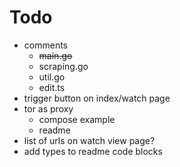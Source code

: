 # Todo
- comments
    - ~~main.go~~
    - scraping.go
    - util.go
    - edit.ts
- trigger button on index/watch page
- tor as proxy
    - compose example
    - readme
- list of urls on watch view page?
- add types to readme code blocks
